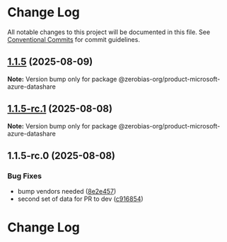 # Change Log

All notable changes to this project will be documented in this file.
See [Conventional Commits](https://conventionalcommits.org) for commit guidelines.

## [1.1.5](https://github.com/zerobias-org/product/compare/@zerobias-org/product-microsoft-azure-datashare@1.1.5-rc.1...@zerobias-org/product-microsoft-azure-datashare@1.1.5) (2025-08-09)

**Note:** Version bump only for package @zerobias-org/product-microsoft-azure-datashare





## [1.1.5-rc.1](https://github.com/zerobias-org/product/compare/@zerobias-org/product-microsoft-azure-datashare@1.1.5-rc.0...@zerobias-org/product-microsoft-azure-datashare@1.1.5-rc.1) (2025-08-08)

**Note:** Version bump only for package @zerobias-org/product-microsoft-azure-datashare





## 1.1.5-rc.0 (2025-08-08)


### Bug Fixes

* bump vendors needed ([8e2e457](https://github.com/zerobias-org/product/commit/8e2e457e0b5d7141a05e8f2c178bc2854f2b7178))
* second set of data for PR to dev ([c916854](https://github.com/zerobias-org/product/commit/c916854bcf229b1c2042ffdea18472d66a061aaf))





# Change Log
